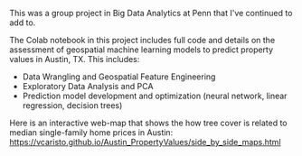 This was a group project in Big Data Analytics at Penn that I've continued to add to. 

The Colab notebook in this project includes full code and details on the assessment of geospatial machine learning models to predict 
property values in Austin, TX. This includes: 
  - Data Wrangling and Geospatial Feature Engineering
  - Exploratory Data Analysis and PCA
  - Prediction model development and optimization (neural network, linear regression, decision trees)

Here is an interactive web-map that shows the how tree cover is related to median single-family home prices in Austin: https://vcaristo.github.io/Austin_PropertyValues/side_by_side_maps.html
